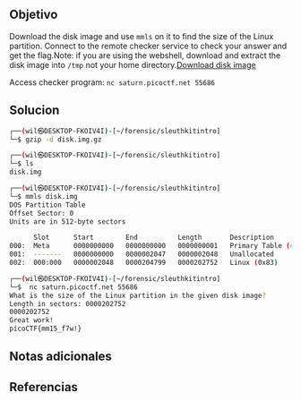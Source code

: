 ## Objetivo
Download the disk image and use `mmls` on it to find the size of the Linux partition. Connect to the remote checker service to check your answer and get the flag.Note: if you are using the webshell, download and extract the disk image into `/tmp` not your home directory.[Download disk image](https://artifacts.picoctf.net/c/164/disk.img.gz)

Access checker program: `nc saturn.picoctf.net 55686`

## Solucion

``` bash
┌──(wil㉿DESKTOP-FKOIV4I)-[~/forensic/sleuthkitintro]
└─$ gzip -d disk.img.gz

┌──(wil㉿DESKTOP-FKOIV4I)-[~/forensic/sleuthkitintro]
└─$ ls
disk.img

┌──(wil㉿DESKTOP-FKOIV4I)-[~/forensic/sleuthkitintro]
└─$ mmls disk.img
DOS Partition Table
Offset Sector: 0
Units are in 512-byte sectors

      Slot      Start        End          Length       Description
000:  Meta      0000000000   0000000000   0000000001   Primary Table (#0)
001:  -------   0000000000   0000002047   0000002048   Unallocated
002:  000:000   0000002048   0000204799   0000202752   Linux (0x83)

┌──(wil㉿DESKTOP-FKOIV4I)-[~/forensic/sleuthkitintro]
└─$  nc saturn.picoctf.net 55686
What is the size of the Linux partition in the given disk image?
Length in sectors: 0000202752
0000202752
Great work!
picoCTF{mm15_f7w!}

```
## Notas adicionales
## Referencias
